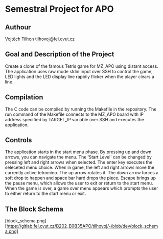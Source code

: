 # Semestral Project for APO
## Authour
Vojtěch Tilhon
tilhovoj@fel.cvut.cz
## Goal and Description of the Project
Create a clone of the famous Tetris game for MZ_APO using distant access.
The application uses raw mode stdin input over SSH to control the game,
LED lights and the LED display line rapidly flicker when the player clears a line.
## Compilation
The C code can be compiled by running the Makefile in the repository.
The run command of the Makefile connects to the MZ_APO board with IP address
specified by TARGET_IP variable over SSH and executes the application.
## Controls
The application starts in the start menu phase. By pressing up and down arrows,
you can navigate the menu. The 'Start Level' can be changed by pressing left and right
arrows when selected. The enter key executes the seleceted menu choice. When in game,
the left and right arrows move the currently active tetromino. The up arrow rotates it.
The down arrow forces a soft drop to happen and space bar hard drops the piece.
Escape brings up the pause menu, which allows the user to exit or return to
the start menu. When the game is over, a game over menu appears which prompts
the user to either return to the start menu or exit.
## The Block Schema
[block_schema.png][https://gitlab.fel.cvut.cz/B202_B0B35APO/tilhovoj/-/blob/dev/block_schema.png]

